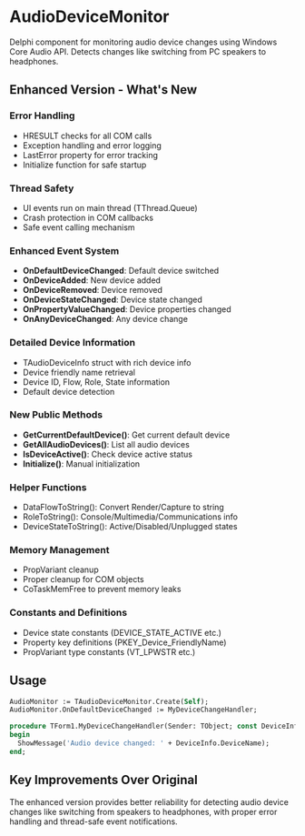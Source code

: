 # AudioDeviceMonitor

Delphi component for monitoring audio device changes using Windows Core Audio API. Detects changes like switching from PC speakers to headphones.

## Enhanced Version - What's New

### Error Handling
- HRESULT checks for all COM calls
- Exception handling and error logging
- LastError property for error tracking
- Initialize function for safe startup

### Thread Safety
- UI events run on main thread (TThread.Queue)
- Crash protection in COM callbacks
- Safe event calling mechanism

### Enhanced Event System
- **OnDefaultDeviceChanged**: Default device switched
- **OnDeviceAdded**: New device added
- **OnDeviceRemoved**: Device removed  
- **OnDeviceStateChanged**: Device state changed
- **OnPropertyValueChanged**: Device properties changed
- **OnAnyDeviceChanged**: Any device change

### Detailed Device Information
- TAudioDeviceInfo struct with rich device info
- Device friendly name retrieval
- Device ID, Flow, Role, State information
- Default device detection

### New Public Methods
- **GetCurrentDefaultDevice()**: Get current default device
- **GetAllAudioDevices()**: List all audio devices  
- **IsDeviceActive()**: Check device active status
- **Initialize()**: Manual initialization

### Helper Functions
- DataFlowToString(): Convert Render/Capture to string
- RoleToString(): Console/Multimedia/Communications info
- DeviceStateToString(): Active/Disabled/Unplugged states

### Memory Management
- PropVariant cleanup
- Proper cleanup for COM objects
- CoTaskMemFree to prevent memory leaks

### Constants and Definitions
- Device state constants (DEVICE_STATE_ACTIVE etc.)
- Property key definitions (PKEY_Device_FriendlyName)
- PropVariant type constants (VT_LPWSTR etc.)

## Usage

```pascal
AudioMonitor := TAudioDeviceMonitor.Create(Self);
AudioMonitor.OnDefaultDeviceChanged := MyDeviceChangeHandler;

procedure TForm1.MyDeviceChangeHandler(Sender: TObject; const DeviceInfo: TAudioDeviceInfo);
begin
  ShowMessage('Audio device changed: ' + DeviceInfo.DeviceName);
end;
```

## Key Improvements Over Original

The enhanced version provides better reliability for detecting audio device changes like switching from speakers to headphones, with proper error handling and thread-safe event notifications.
